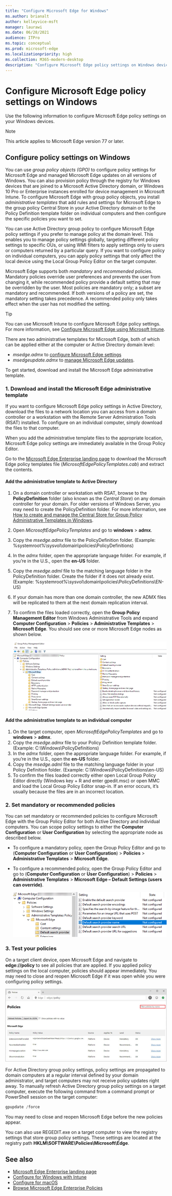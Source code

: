```yaml
---
title: "Configure Microsoft Edge for Windows"
ms.author: brianalt
author: kelleyvice-msft
manager: laurawi
ms.date: 06/28/2021
audience: ITPro
ms.topic: conceptual
ms.prod: microsoft-edge
ms.localizationpriority: high
ms.collection: M365-modern-desktop
description: "Configure Microsoft Edge policy settings on Windows devices"
---
```


# Configure Microsoft Edge policy settings on Windows

Use the following information to configure Microsoft Edge policy settings on your Windows devices.

> [!NOTE]
> This article applies to Microsoft Edge version 77 or later.

## Configure policy settings on Windows

You can use _group policy objects (GPO)_ to configure policy settings for Microsoft Edge and managed Microsoft Edge updates on all versions of Windows. You can also provision policy through the registry for Windows devices that are joined to a Microsoft Active Directory domain, or Windows 10 Pro or Enterprise instances enrolled for device management in Microsoft Intune. To configure Microsoft Edge with group policy objects, you install _administrative templates_ that add rules and settings for Microsoft Edge to the group policy Central Store in your Active Directory domain or to the Policy Definition template folder on individual computers and then configure the specific policies you want to set.

You can use Active Directory group policy to configure Microsoft Edge policy settings if you prefer to manage policy at the domain level. This enables you to manage policy settings globally, targeting different policy settings to specific OUs, or using WMI filters to apply settings only to users or computers returned by a particular query. If you want to configure policy on individual computers, you can apply policy settings that only affect the local device using the Local Group Policy Editor on the target computer.

Microsoft Edge supports both _mandatory_ and _recommended_ policies. Mandatory policies override user preferences and prevents the user from changing it, while recommended policy provide a default setting that may be overridden by the user. Most policies are mandatory only; a subset are mandatory and recommended. If both versions of a policy are set, the mandatory setting takes precedence. A recommended policy only takes effect when the user has not modified the setting.

>[!TIP]
> You can use Microsoft Intune to configure Microsoft Edge policy settings. For more information, see [Configure Microsoft Edge using Microsoft Intune](configure-edge-with-intune.md).

There are two administrative templates for Microsoft Edge, both of which can be applied either at the computer or Active Directory domain level:

- *msedge.admx* to [configure Microsoft Edge settings](microsoft-edge-policies.md)
- *msedgeupdate.admx* to [manage Microsoft Edge updates](microsoft-edge-update-policies.md).

To get started, download and install the Microsoft Edge administrative template.

### 1. Download and install the Microsoft Edge administrative template

If you want to configure Microsoft Edge policy settings in Active Directory, download the files to a network location you can access from a domain controller or a workstation with the Remote Server Administration Tools (RSAT) installed. To configure on an individual computer, simply download the files to that computer.

When you add the administrative template files to the appropriate location, Microsoft Edge policy settings are immediately available in the Group Policy Editor.

Go to the [Microsoft Edge Enterprise landing page](https://aka.ms/EdgeEnterprise) to download the Microsoft Edge policy templates file (*MicrosoftEdgePolicyTemplates.cab*) and extract the contents.

#### Add the administrative template to Active Directory

1. On a domain controller or workstation with RSAT, browse to the **PolicyDefinition** folder (also known as the _Central Store_) on any domain controller for your domain. For older versions of Windows Server, you may need to create the PolicyDefinition folder. For more information, see [How to create and manage the Central Store for Group Policy Administrative Templates in Windows](https://support.microsoft.com/help/3087759/how-to-create-and-manage-the-central-store-for-group-policy-administra).
2. Open *MicrosoftEdgePolicyTemplates* and go to **windows** > **admx**.
3. Copy the *msedge.admx* file to the PolicyDefinition folder. (Example: %systemroot%\sysvol\domain\policies\PolicyDefinitions)
4. In the *admx* folder, open the appropriate language folder. For example, if you’re in the U.S., open the **en-US** folder.
5. Copy the *msedge.adml* file to the matching language folder in the PolicyDefinition folder. Create the folder if it does not already exist. (Example: %systemroot%\sysvol\domain\policies\PolicyDefinitions\EN-US)
6. If your domain has more than one domain controller, the new ADMX files will be replicated to them at the next domain replication interval.
7. To confirm the files loaded correctly, open the **Group Policy Management Editor** from Windows Administrative Tools and expand **Computer Configuration** > **Policies** > **Administrative Templates** > **Microsoft Edge**. You should see one or more Microsoft Edge nodes as shown below.

    ![Microsoft Edge policies](./media/configure-microsoft-edge/edge-gpo-policies.png)

#### Add the administrative template to an individual computer

1. On the target computer, open *MicrosoftEdgePolicyTemplates* and go to **windows** > **admx**.
2. Copy the *msedge.admx* file to your Policy Definition template folder. (Example: C:\Windows\PolicyDefinitions)
3. In the *admx* folder, open the appropriate language folder. For example, if you’re in the U.S., open the **en-US** folder.
4. Copy the *msedge.adml* file to the matching language folder in your Policy Definition folder. (Example: C:\Windows\PolicyDefinitions\en-US)
5. To confirm the files loaded correctly either open Local Group Policy Editor directly (Windows key + R and enter gpedit.msc) or open MMC and load the Local Group Policy Editor snap-in. If an error occurs, it’s usually because the files are in an incorrect location.

### 2. Set mandatory or recommended policies

You can set mandatory or recommended policies to configure Microsoft Edge with the Group Policy Editor for both Active Directory and individual computers. You can scope policy settings to either the **Computer Configuration** or **User Configuration** by selecting the appropriate node as described below.

- To configure a mandatory policy, open the Group Policy Editor and go to (**Computer Configuration** or **User Configuration**) > **Policies** > **Administrative Templates** > **Microsoft Edge**.
- To configure a recommended policy, open the Group Policy Editor and go to (**Computer Configuration** or **User Configuration**) > **Policies** > **Administrative Templates** > **Microsoft Edge – Default Settings (users can override)**.

  ![Open the Group Policy Editor](./media/configure-microsoft-edge/edge-ad-policy.png)

### 3. Test your policies

On a target client device, open Microsoft Edge and navigate to **edge://policy** to see all policies that are applied. If you applied policy settings on the local computer, policies should appear immediately. You may need to close and reopen Microsoft Edge if it was open while you were configuring policy settings.

![View configured policies in browser](./media/configure-microsoft-edge/edge-gpEdit.png)

For Active Directory group policy settings, policy settings are propagated to domain computers at a regular interval defined by your domain administrator, and target computers may not receive policy updates right away. To manually refresh Active Directory group policy settings on a target computer, execute the following command from a command prompt or PowerShell session on the target computer:

``` powershell
gpupdate /force
```

You may need to close and reopen Microsoft Edge before the new policies appear.

You can also use REGEDIT.exe on a target computer to view the registry settings that store group policy settings. These settings are located at the registry path **HKLM\SOFTWARE\Policies\Microsoft\Edge**.

## See also

- [Microsoft Edge Enterprise landing page](https://aka.ms/EdgeEnterprise)
- [Configure for Windows with Intune](configure-edge-with-intune.md)
- [Configure for macOS](configure-microsoft-edge-on-mac.md)
- [Browse Microsoft Edge Enterprise Policies](microsoft-edge-policies.md)


